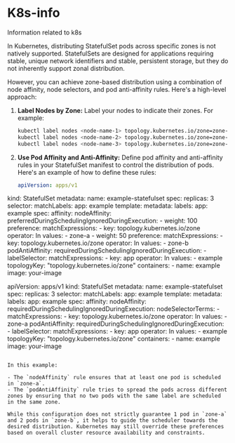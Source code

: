 # K8s-info
Information related to k8s

In Kubernetes, distributing StatefulSet pods across specific zones is not natively supported. StatefulSets are designed for applications requiring stable, unique network identifiers and stable, persistent storage, but they do not inherently support zonal distribution.

However, you can achieve zone-based distribution using a combination of node affinity, node selectors, and pod anti-affinity rules. Here's a high-level approach:

1. **Label Nodes by Zone:**
   Label your nodes to indicate their zones. For example:
   ```bash
   kubectl label nodes <node-name-1> topology.kubernetes.io/zone=zone-a
   kubectl label nodes <node-name-2> topology.kubernetes.io/zone=zone-b
   kubectl label nodes <node-name-3> topology.kubernetes.io/zone=zone-b
   ```

2. **Use Pod Affinity and Anti-Affinity:**
   Define pod affinity and anti-affinity rules in your StatefulSet manifest to control the distribution of pods. Here's an example of how to define these rules:

   ```yaml
   apiVersion: apps/v1
kind: StatefulSet
metadata:
  name: example-statefulset
spec:
  replicas: 3
  selector:
    matchLabels:
      app: example
  template:
    metadata:
      labels:
        app: example
    spec:
      affinity:
        nodeAffinity:
          preferredDuringSchedulingIgnoredDuringExecution:
          - weight: 100
            preference:
              matchExpressions:
              - key: topology.kubernetes.io/zone
                operator: In
                values:
                - zone-a
          - weight: 50
            preference:
              matchExpressions:
              - key: topology.kubernetes.io/zone
                operator: In
                values:
                - zone-b
        podAntiAffinity:
          requiredDuringSchedulingIgnoredDuringExecution:
          - labelSelector:
              matchExpressions:
              - key: app
                operator: In
                values:
                - example
            topologyKey: "topology.kubernetes.io/zone"
      containers:
      - name: example
        image: your-image
   
   apiVersion: apps/v1
   kind: StatefulSet
   metadata:
     name: example-statefulset
   spec:
     replicas: 3
     selector:
       matchLabels:
         app: example
     template:
       metadata:
         labels:
           app: example
       spec:
         affinity:
           nodeAffinity:
             requiredDuringSchedulingIgnoredDuringExecution:
               nodeSelectorTerms:
               - matchExpressions:
                 - key: topology.kubernetes.io/zone
                   operator: In
                   values:
                   - zone-a
           podAntiAffinity:
             requiredDuringSchedulingIgnoredDuringExecution:
             - labelSelector:
                 matchExpressions:
                 - key: app
                   operator: In
                   values:
                   - example
               topologyKey: "topology.kubernetes.io/zone"
         containers:
         - name: example
           image: your-image
   ```

In this example:

- The `nodeAffinity` rule ensures that at least one pod is scheduled in `zone-a`.
- The `podAntiAffinity` rule tries to spread the pods across different zones by ensuring that no two pods with the same label are scheduled in the same zone.

While this configuration does not strictly guarantee 1 pod in `zone-a` and 2 pods in `zone-b`, it helps to guide the scheduler towards the desired distribution. Kubernetes may still override these preferences based on overall cluster resource availability and constraints.
